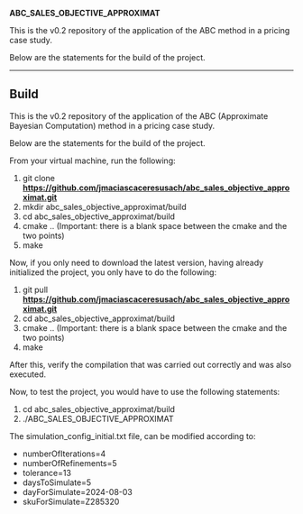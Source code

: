 **ABC_SALES_OBJECTIVE_APPROXIMAT**

This is the v0.2 repository of the application of the ABC method in a pricing case study.

Below are the statements for the build of the project.

---

## Build

This is the v0.2 repository of the application of the ABC (Approximate Bayesian Computation) method in a pricing case study.

Below are the statements for the build of the project.

From your virtual machine, run the following:
1. git clone **https://github.com/jmaciascaceresusach/abc_sales_objective_approximat.git**
2. mkdir abc_sales_objective_approximat/build
3. cd abc_sales_objective_approximat/build
4. cmake .. (Important: there is a blank space between the cmake and the two points)
5. make

Now, if you only need to download the latest version, having already initialized the project, you only have to do the following:

1. git pull **https://github.com/jmaciascaceresusach/abc_sales_objective_approximat.git**
2. cd abc_sales_objective_approximat/build
3. cmake .. (Important: there is a blank space between the cmake and the two points)
4. make

After this, verify the compilation that was carried out correctly and was also executed.

Now, to test the project, you would have to use the following statements:

1. cd abc_sales_objective_approximat/build
2. ./ABC_SALES_OBJECTIVE_APPROXIMAT

The simulation_config_initial.txt file, can be modified according to:

- numberOfIterations=4
- numberOfRefinements=5
- tolerance=13
- daysToSimulate=5
- dayForSimulate=2024-08-03
- skuForSimulate=Z285320